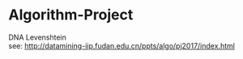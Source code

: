 # Algorithm-Project
DNA Levenshtein  
see: http://datamining-iip.fudan.edu.cn/ppts/algo/pj2017/index.html
